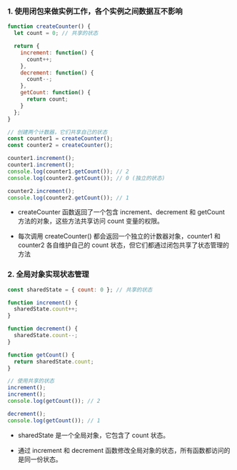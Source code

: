 ### 1. 使用闭包来做实例工作，各个实例之间数据互不影响

```js
function createCounter() {
  let count = 0; // 共享的状态

  return {
    increment: function() {
      count++;
    },
    decrement: function() {
      count--;
    },
    getCount: function() {
      return count;
    }
  };
}

// 创建两个计数器，它们共享自己的状态
const counter1 = createCounter();
const counter2 = createCounter();

counter1.increment();
counter1.increment();
console.log(counter1.getCount()); // 2
console.log(counter2.getCount()); // 0 (独立的状态)

counter2.increment();
console.log(counter2.getCount()); // 1
```
- createCounter 函数返回了一个包含 increment、decrement 和 getCount 方法的对象，这些方法共享访问 count 变量的权限。

- 每次调用 createCounter() 都会返回一个独立的计数器对象，counter1 和 counter2 各自维护自己的 count 状态，但它们都通过闭包共享了状态管理的方法
  
### 2. 全局对象实现状态管理

```js
const sharedState = { count: 0 }; // 共享的状态

function increment() {
  sharedState.count++;
}

function decrement() {
  sharedState.count--;
}

function getCount() {
  return sharedState.count;
}

// 使用共享的状态
increment();
increment();
console.log(getCount()); // 2

decrement();
console.log(getCount()); // 1
```
- sharedState 是一个全局对象，它包含了 count 状态。

- 通过 increment 和 decrement 函数修改全局对象的状态，所有函数都访问的是同一份状态。